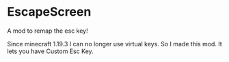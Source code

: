 # EscapeScreen
A mod to remap the esc key!

Since minecraft 1.19.3 I can no longer use virtual keys. So I made this mod. It lets you have Custom Esc Key.
